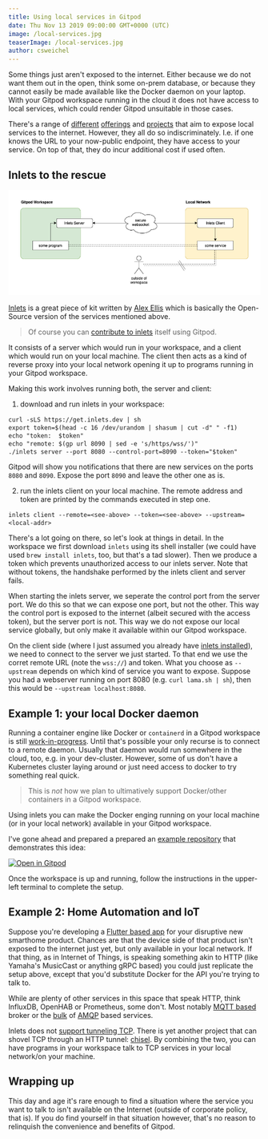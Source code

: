 ```yaml
---
title: Using local services in Gitpod
date: Thu Nov 13 2019 09:00:00 GMT+0000 (UTC)
image: /local-services.jpg
teaserImage: /local-services.jpg
author: csweichel
---
```


Some things just aren't exposed to the internet. Either because we do not want them out in the open, think some on-prem database, or because they cannot easily be made available like the Docker daemon on your laptop.
With your Gitpod workspace running in the cloud it does not have access to local services, which could render Gitpod unsuitable in those cases.

There's a range of [different](https://developers.cloudflare.com/argo-tunnel/) [offerings](https://ngrok.com/) and [projects](http://serveo.net/) that aim to expose local services to the internet. However, they all do so indiscriminately. I.e. if one knows the URL to your now-public endpoint, they have access to your service.
On top of that, they do incur additional cost if used often.

## Inlets to the rescue

![Inlets to the Rescue](local-services-in-gitpod/concept.png)

[Inlets](https://github.com/inlets/inlets) is a great piece of kit written by [Alex Ellis](https://twitter.com/alexellisuk) which is basically the Open-Source version of the services mentioned above.
> Of course you can [contribute to inlets](https://github.com/inlets/inlets#development) itself using Gitpod.

It consists of a server which would run in your workspace, and a client which would run on your local machine. The client then acts as a kind of reverse proxy into your local network opening it up to programs running in your Gitpod workspace.

Making this work involves running both, the server and client:
1. download and run inlets in your workspace:
  ```
  curl -sLS https://get.inlets.dev | sh
  export token=$(head -c 16 /dev/urandom | shasum | cut -d" " -f1)
  echo "token:  $token"
  echo "remote: $(gp url 8090 | sed -e 's/https/wss/')"
  ./inlets server --port 8080 --control-port=8090 --token="$token"
  ```

  Gitpod will show you notifications that there are new services on the ports `8080` and `8090`. Expose the port `8090` and leave the other one as is.

2. run the inlets client on your local machine. The remote address and token are printed by the commands executed in step one.
  ```
  inlets client --remote=<see-above> --token=<see-above> --upstream=<local-addr>
  ```

There's a lot going on there, so let's look at things in detail.
In the workspace we first download `inlets` using its shell installer (we could have used `brew install inlets`, too, but that's a tad slower). Then we produce a token which prevents unauthorized access to our inlets server. Note that without tokens, the handshake performed by the inlets client and server fails.

When starting the inlets server, we seperate the control port from the server port. We do this so that we can expose one port, but not the other. This way the control port is exposed to the internet (albeit secured with the access token), but the server port is not. This way we do not expose our local service globally, but only make it available within our Gitpod workspace.

On the client side (where I just assumed you already have [inlets installed](https://github.com/inlets/inlets#install-the-cli)), we need to connect to the server we just started. To that end we use the corret remote URL (note the `wss://`) and token.
What you choose as `--upstream` depends on which kind of service you want to expose. Suppose you had a webserver running on port 8080 (e.g. `curl lama.sh | sh`), then this would be `--upstream localhost:8080`.

## Example 1: your local Docker daemon
Running a container engine like Docker or `containerd` in a Gitpod workspace is still [work-in-progress](https://github.com/gitpod-io/gitpod/issues/755). Until that's possible your only recurse is to connect to a remote daemon.
Usually that daemon would run somewhere in the cloud, too, e.g. in your dev-cluster. However, some of us don't have a Kubernetes cluster laying around or just need access to docker to try something real quick.

> This is *not* how we plan to ultimatively support Docker/other containers in a Gitpod workspace.

Using inlets you can make the Docker enging running on your local machine (or in your local network) available in your Gitpod workspace.

I've gone ahead and prepared a prepared an [example repository](https://github.com/csweichel/gitpod-goes-local/tree/docker) that demonstrates this idea:

[![Open in Gitpod](https://gitpod.io/button/open-in-gitpod.svg)](https://gitpod.io/#https://github.com/csweichel/gitpod-goes-local/tree/docker)

Once the workspace is up and running, follow the instructions in the upper-left terminal to complete the setup.

## Example 2: Home Automation and IoT

Suppose you're developing a [Flutter based app](https://medium.com/@jacksonz666/gitpod-flutter-productivity-on-the-go-for-mobile-app-developers-cc2495049d52) for your disruptive new smarthome product.
Chances are that the device side of that product isn't exposed to the internet just yet, but only available in your local network.
If that thing, as in Internet of Things, is speaking something akin to HTTP (like Yamaha's MusicCast or anything gRPC based) you could just replicate the setup above, except that you'd substitute Docker for the API you're trying to talk to.

While are plenty of other services in this space that speak HTTP, think InfluxDB, OpenHAB or Prometheus, some don't.
Most notably [MQTT based](https://en.wikipedia.org/wiki/MQTT) broker or the [bulk](https://www.eclipse.org/hono/) of [AMQP](https://en.wikipedia.org/wiki/Advanced_Message_Queuing_Protocol) based services.

Inlets does not [support tunneling TCP](https://github.com/inlets/inlets-pro-pkg). There is yet another project that can shovel TCP through an HTTP tunnel: [chisel](https://github.com/jpillora/chisel).
By combining the two, you can have programs in your workspace talk to TCP services in your local network/on your machine.

## Wrapping up
This day and age it's rare enough to find a situation where the service you want to talk to isn't available on the Internet (outside of corporate policy, that is).
If you do find yourself in that situation however, that's no reason to relinquish the convenience and benefits of Gitpod.
